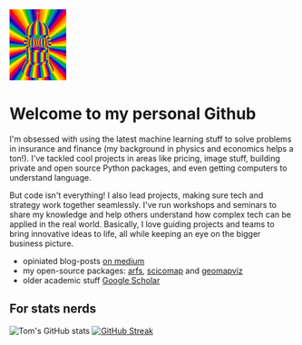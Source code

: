 <img src="./bender.gif" width="100" height="125">


# Welcome to my personal Github

I'm obsessed with using the latest machine learning stuff to solve problems in insurance and finance (my background in physics and economics helps a ton!).  I've tackled cool projects in areas like pricing, image stuff, building private and open source Python packages, and even getting computers to understand language.

But code isn't everything! I also lead projects, making sure tech and strategy work together seamlessly.  I've run workshops and seminars to share my knowledge and help others understand how complex tech can be applied in the real world.  Basically, I love guiding projects and teams to bring innovative ideas to life, all while keeping an eye on the bigger business picture.


 - opiniated blog-posts [on medium](https://medium.com/@bury-thomas)
 - my open-source packages: [arfs](https://arfs.readthedocs.io/en/latest/), [scicomap](https://scicomap.readthedocs.io/en/latest/) and [geomapviz](https://geomapviz.readthedocs.io/en/latest/)
 - older academic stuff [Google Scholar](https://scholar.google.be/citations?user=1fU1ZjIAAAAJ&hl=fr)

## For stats nerds
![Tom's GitHub stats](https://github-readme-stats.vercel.app/api?username=ThomasBury&show_icons=true&theme=radical)
[![GitHub Streak](https://streak-stats.demolab.com?user=ThomasBury&theme=radical&hide_border=true)](https://git.io/streak-stats)
